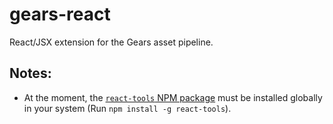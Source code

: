 # gears-react
React/JSX extension for the Gears asset pipeline.

## Notes:
- At the moment, the [`react-tools` NPM package](https://www.npmjs.com/package/react-tools) must be installed globally in your system (Run `npm install -g react-tools`).
